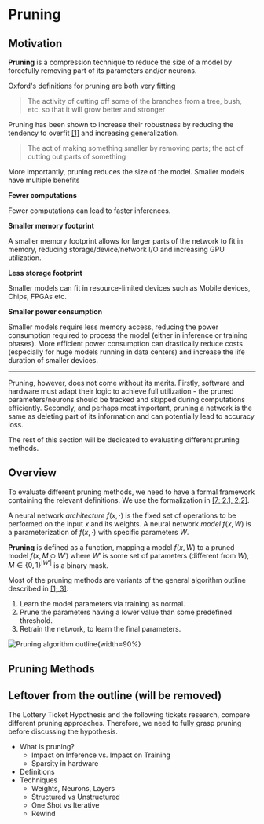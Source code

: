 # Pruning

## Motivation

**Pruning** is a compression technique to reduce the size of a model by forcefully removing part of its parameters and/or neurons.

Oxford's definitions for pruning are both very fitting

> The activity of cutting off some of the branches from a tree, bush, etc. so that it will grow better and stronger

Pruning has been shown to increase their robustness by reducing the tendency to overfit [[1]](#ref-1) and increasing generalization.

> The act of making something smaller by removing parts; the act of cutting out parts of something

More importantly, pruning reduces the size of the model. Smaller models have multiple benefits

**Fewer computations**

Fewer computations can lead to faster inferences.

**Smaller memory footprint**

A smaller memory footprint allows for larger parts of the network to fit in memory, reducing storage/device/network I/O and increasing GPU utilization.

**Less storage footprint**

Smaller models can fit in resource-limited devices such as Mobile devices, Chips, FPGAs etc.

**Smaller power consumption**

Smaller models require less memory access, reducing the power consumption required to process the model (either in inference or training phases). More efficient power consumption can drastically reduce costs (especially for huge models running in data centers) and increase the life duration of smaller devices.

---

Pruning, however, does not come without its merits. Firstly, software and hardware must adapt their logic to achieve full utilization - the pruned parameters/neurons should be tracked and skipped during computations efficiently. Secondly, and perhaps most important, pruning a network is the same as deleting part of its information and can potentially lead to accuracy loss. 

The rest of this section will be dedicated to evaluating different pruning methods.

## Overview

To evaluate different pruning methods, we need to have a formal framework containing the relevant definitions. We use the formalization in [[7; 2.1, 2.2]](#ref-7).

A neural network *architecture* $f(x, \cdot)$ is the fixed set of operations to be performed on the input $x$ and its weights. A neural network *model* $f(x, W)$ is a parameterization of $f(x, \cdot)$ with specific parameters $W$. 

**Pruning** is defined as a function, mapping a model $f(x, W)$ to a pruned model $f(x, M \odot W')$ where $W'$ is some set of parameters (different from $W$), $M \in \{0, 1\}^{|W'|}$ is a binary mask.

Most of the pruning methods are variants of the general algorithm outline described in [[1; 3]](#ref-1).

1. Learn the model parameters via training as normal.
2. Prune the parameters having a lower value than some predefined threshold.
3. Retrain the network, to learn the final parameters.

![Pruning algorithm outline](assets/pruning-algorithm-outline.png){width=90%}

## Pruning Methods

## Leftover from the outline (will be removed)

The Lottery Ticket Hypothesis and the following tickets research, compare different pruning approaches. Therefore, we need to fully grasp pruning before discussing the hypothesis.

- What is pruning?
  - Impact on Inference vs. Impact on Training
  - Sparsity in hardware
- Definitions
- Techniques
  - Weights, Neurons, Layers
  - Structured vs Unstructured
  - One Shot vs Iterative
  - Rewind

